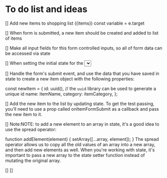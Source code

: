 # To do list and ideas

[] Add new items to shopping list ({items})
const variable = e.target 


[] When form is submitted, a new item should be created and added to list of items

[] Make all input fields for this form controlled inputs, so  all of form data can be accessed via state

[] When setting the initial state for the <select> tag, use an initial value of "Produce" (since that's the first option in the list)

[] Handle the form's submit event, and use the data that you have saved in state to create a new item object with the following properties:

  const newItem = {
    id: uuid(), // the `uuid` library can be used to generate a unique id
    name: itemName,
    category: itemCategory,
  };

[] Add the new item to the list by updating state. To get the test passing, you'll need to use a prop called onItemFormSubmit as a callback and pass the new item to it.

[] Note:NOTE: to add a new element to an array in state, it's a good idea to use the spread operator:

  function addElement(element) {
    setArray([...array, element]);
  }
The spread operator allows us to copy all the old values of an array into a new array, and then add new elements as well. When you're working with state, it's important to pass a new array to the state setter function instead of mutating the original array.

[] 
[] 